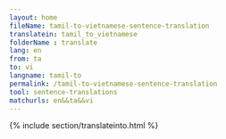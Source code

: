 ```yaml
---
layout: home
fileName: tamil-to-vietnamese-sentence-translation
translatein: tamil_to_vietnamese
folderName : translate
lang: en
from: ta
to: vi
langname: tamil-to
permalink: /tamil-to-vietnamese-sentence-translation
tool: sentence-translations
matchurls: en&&ta&&vi
---
```

{% include section/translateinto.html %}
